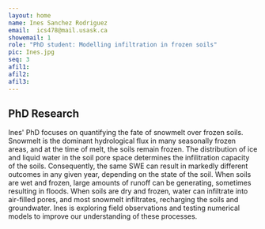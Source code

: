 ```yaml
---
layout: home
name: Ines Sanchez Rodriguez
email:  ics478@mail.usask.ca
showemail: 1    
role: "PhD student: Modelling infiltration in frozen soils"
pic: Ines.jpg
seq: 3
afil1:
afil2:
afil3:
---
```


## PhD Research

Ines' PhD focuses on quantifying the fate of snowmelt over frozen soils. Snowmelt is the dominant hydrological flux in many seasonally frozen areas, and at the time of melt, the soils remain frozen. The distribution of ice and liquid water in the soil pore space determines the infilitration capacity of the soils. Consequently, the same SWE can result in markedly different outcomes in any given year, depending on the state of the soil. When soils are wet and frozen, large amounts of runoff can be generating, sometimes resulting in floods. When soils are dry and frozen, water can infiltrate into air-filled pores, and most snowmelt infiltrates, recharging the soils and groundwater. Ines is exploring field observations and testing numerical models to improve our understanding of these processes.
